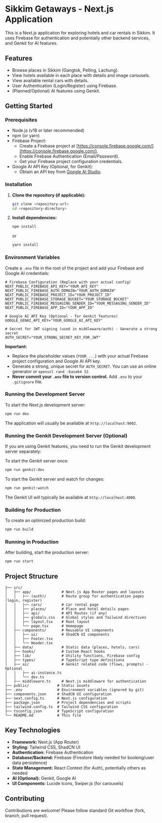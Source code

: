 # Sikkim Getaways - Next.js Application

This is a Next.js application for exploring hotels and car rentals in Sikkim. It uses Firebase for authentication and potentially other backend services, and Genkit for AI features.

## Features

- Browse places in Sikkim (Gangtok, Pelling, Lachung).
- View hotels available in each place with details and image carousels.
- View available rental cars with details.
- User Authentication (Login/Register) using Firebase.
- (Planned/Optional) AI features using Genkit.

## Getting Started

### Prerequisites

- Node.js (v18 or later recommended)
- npm (or yarn)
- Firebase Project:
    - Create a Firebase project at [https://console.firebase.google.com/](https://console.firebase.google.com/).
    - Enable Firebase Authentication (Email/Password).
    - Get your Firebase project configuration credentials.
- Google AI API Key (Optional, for Genkit):
    - Obtain an API key from [Google AI Studio](https://aistudio.google.com/app/apikey).

### Installation

1.  **Clone the repository (if applicable):**
    ```bash
    git clone <repository-url>
    cd <repository-directory>
    ```

2.  **Install dependencies:**
    ```bash
    npm install
    ```
    or
    ```bash
    yarn install
    ```

### Environment Variables

Create a `.env` file in the root of the project and add your Firebase and Google AI credentials:

```env
# Firebase Configuration (Replace with your actual config)
NEXT_PUBLIC_FIREBASE_API_KEY="YOUR_API_KEY"
NEXT_PUBLIC_FIREBASE_AUTH_DOMAIN="YOUR_AUTH_DOMAIN"
NEXT_PUBLIC_FIREBASE_PROJECT_ID="YOUR_PROJECT_ID"
NEXT_PUBLIC_FIREBASE_STORAGE_BUCKET="YOUR_STORAGE_BUCKET"
NEXT_PUBLIC_FIREBASE_MESSAGING_SENDER_ID="YOUR_MESSAGING_SENDER_ID"
NEXT_PUBLIC_FIREBASE_APP_ID="YOUR_APP_ID"

# Google AI API Key (Optional - for Genkit features)
GOOGLE_GENAI_API_KEY="YOUR_GOOGLE_AI_API_KEY"

# Secret for JWT signing (used in middleware/auth) - Generate a strong secret
AUTH_SECRET="YOUR_STRONG_SECRET_KEY_FOR_JWT"
```

**Important:**
- Replace the placeholder values (`YOUR_...`) with your actual Firebase project configuration and Google AI API key.
- Generate a strong, unique secret for `AUTH_SECRET`. You can use an online generator or `openssl rand -base64 32`.
- **Never commit your `.env` file to version control.** Add `.env` to your `.gitignore` file.

### Running the Development Server

To start the Next.js development server:

```bash
npm run dev
```

The application will usually be available at `http://localhost:9002`.

### Running the Genkit Development Server (Optional)

If you are using Genkit features, you need to run the Genkit development server separately:

To start the Genkit server once:
```bash
npm run genkit:dev
```

To start the Genkit server and watch for changes:
```bash
npm run genkit:watch
```

The Genkit UI will typically be available at `http://localhost:4000`.

### Building for Production

To create an optimized production build:

```bash
npm run build
```

### Running in Production

After building, start the production server:

```bash
npm run start
```

## Project Structure

```
├── src/
│   ├── app/              # Next.js App Router pages and layouts
│   │   ├── (auth)/       # Route group for authentication pages (login, register)
│   │   ├── cars/         # Car rental page
│   │   ├── places/       # Place and hotel details pages
│   │   ├── api/          # API Routes (if any)
│   │   ├── globals.css   # Global styles and Tailwind directives
│   │   ├── layout.tsx    # Root layout
│   │   └── page.tsx      # Homepage
│   ├── components/       # Reusable UI components
│   │   ├── ui/           # ShadCN UI components
│   │   ├── Footer.tsx
│   │   └── Header.tsx
│   ├── data/             # Static data (places, hotels, cars)
│   ├── hooks/            # Custom React hooks
│   ├── lib/              # Utility functions, Firebase config
│   ├── types/            # TypeScript type definitions
│   ├── ai/               # Genkit related code (flows, prompts) - Optional
│   │   ├── ai-instance.ts
│   │   └── dev.ts
│   ├── middleware.ts     # Next.js middleware for authentication
├── public/             # Static assets
├── .env                # Environment variables (ignored by git)
├── components.json     # ShadCN UI configuration
├── next.config.ts      # Next.js configuration
├── package.json        # Project dependencies and scripts
├── tailwind.config.ts  # Tailwind CSS configuration
├── tsconfig.json       # TypeScript configuration
└── README.md           # This file
```

## Key Technologies

- **Framework:** Next.js (App Router)
- **Styling:** Tailwind CSS, ShadCN UI
- **Authentication:** Firebase Authentication
- **Database/Backend:** Firebase (Firestore likely needed for booking/user data persistence)
- **State Management:** React Context (for Auth), potentially others as needed
- **AI (Optional):** Genkit, Google AI
- **UI Components:** Lucide Icons, Swiper.js (for carousels)

## Contributing

Contributions are welcome! Please follow standard Git workflow (fork, branch, pull request).
```
